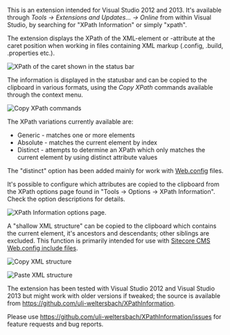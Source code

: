 This is an extension intended for Visual Studio 2012 and 2013. It's available through _Tools &rarr; Extensions and Updates... &rarr; Online_ from within Visual Studio, by searching for "XPath Information" or simply "xpath".

The extension displays the XPath of the XML-element or -attribute at the caret position when working in files containing XML markup (.config, .build, .properties etc.).  

![XPath of the caret shown in the status bar](https://github.com/uli-weltersbach/XPathInformation/blob/master/ReasonCodeExample.XPathInformation/VisualStudioIntegration/Resources/Screenshot-Statusbar.png)

The information is displayed in the statusbar and can be copied to the clipboard in various formats, using the _Copy XPath_ commands available through the context menu.  

![Copy XPath commands](https://github.com/uli-weltersbach/XPathInformation/blob/master/ReasonCodeExample.XPathInformation/VisualStudioIntegration/Resources/Screenshot-Copy%20XPath.png)

The XPath variations currently available are:

* Generic - matches one or more elements
* Absolute - matches the current element by index
* Distinct - attempts to determine an XPath which only matches the current element by using distinct attribute values

The "distinct" option has been added mainly for work with [Web.config](http://msdn.microsoft.com/en-us/library/w7w4sb0w.aspx) files.

It's possible to configure which attributes are copied to the clipboard from the XPath options page found in "Tools -> Options -> XPath Information". Check the option descriptions for details.

![XPath Information options page](https://github.com/uli-weltersbach/XPathInformation/blob/master/ReasonCodeExample.XPathInformation/VisualStudioIntegration/Resources/Screenshot-Options.png).

A "shallow XML structure" can be copied to the clipboard which contains the current element, it's ancestors and descendants; other siblings are excluded. This function is primarily intended for use with [Sitecore CMS](http://www.sitecore.net) [Web.config include files](http://www.sitecore.net/Community/Technical-Blogs/John-West-Sitecore-Blog/Posts/2011/05/All-About-Web-config-Include-Files-with-the-Sitecore-ASPNET-CMS.aspx).

![Copy XML structure](https://github.com/uli-weltersbach/XPathInformation/blob/master/ReasonCodeExample.XPathInformation/VisualStudioIntegration/Resources/Screenshot-XML%20Structure%20copy.png)

![Paste XML structure](https://github.com/uli-weltersbach/XPathInformation/blob/master/ReasonCodeExample.XPathInformation/VisualStudioIntegration/Resources/Screenshot-XML%20Structure%20paste.png)

The extension has been tested with Visual Studio 2012 and Visual Studio 2013 but might work with older versions if tweaked; the source is available from https://github.com/uli-weltersbach/XPathInformation.

Please use https://github.com/uli-weltersbach/XPathInformation/issues for feature requests and bug reports.
